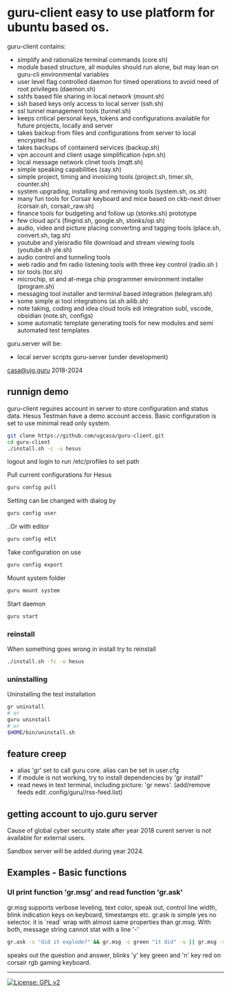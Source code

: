 # guru-client easy to use platform for ubuntu based os.

guru-client contains:

- simplify and rationalize terminal commands (core.sh)
- module based structure, all modules should run alone, but may lean on guru-cli environmental variables
- user level flag controlled daemon for timed operations to avoid need of root privileges (daemon.sh)
- sshfs based file sharing in local network (mount.sh)
- ssh based keys only access to local server (ssh.sh)
- ssl tunnel management tools (tunnel.sh)
- keeps critical personal keys, tokens and configurations available for future projects, locally and server
- takes backup from files and configurations from server to local encrypted hd.
- takes backups of containerd services  (backup.sh)
- vpn account and client usage simplification (vpn.sh)
- local message network clinet tools (mqtt.sh)
- simple speaking capabilities (say.sh)
- simple project, timing and invoicing tools (project.sh, timer.sh, counter.sh)
- system upgrading, installing and removing tools (system.sh, os.sh)
- many fun tools for Corsair keyboard and mice based on ckb-next driver (corsair.sh, corsair_raw.sh)
- finance tools for budgeting and follow up (stonks.sh) prototype
- few cloud api's (fingrid.sh, google.sh, stonks/op.sh)
- audio, video and picture placing converting and tagging tools (place.sh, convert.sh, tag.sh)
- youtube and yleisradio file download and stream viewing tools (youtube.sh yle.sh)
- audio control and tunneling tools
- web radio and fm radio listening tools with three key control (radio.sh )
- tor tools (tor.sh)
- microchip, st and at-mega chip programmer environment installer (program.sh)
- messaging tool installer and terminal based integration (telegram.sh)
- some simple ai tool integrations (ai.sh ailib.sh)
- note taking, coding and idea cloud tools edi integration subl, vscode, obsidian (note.sh, configs)
- some automatic template generating tools for new modules and semi automated test templates

guru.server will be:

- local server scripts guru-server (under development)

casa@ujo.guru 2018-2024


## runnign demo

guru-client reguires account in server to store configuration and status data.
Hesus Testman have a demo account access.
Basic configuration is set to use minimal read only system.

```bash
git clone https://github.com/ugcasa/guru-client.git
cd guru-client
./install.sh -c -u hesus
```

logout and login to run /etc/profiles to set path

Pull current configurations for Hesus
```bash
guru config pull
```

Setting can be changed with dialog by
```bash
guru config user
```

..Or with editor
```bash
guru config edit
```

Take configuration on use
```bash
guru config export
```

Mount system folder
```bash
guru mount system
```

Start daemon
```bash
guru start
```

### reinstall

When something goes wrong in install try to reinstall

```bash
./install.sh -fc -u hesus
```

### uninstalling

Uninstalling the test installation

```bash
gr uninstall
# or
guru uninstall
# or
$HOME/bin/uninstall.sh
```

## feature creep

- alias 'gr' set to call guru core. alias can be set in user.cfg
- if module is not working, try to install dependencies by 'gr <module> install"
- read news in text terminal, including picture: 'gr news'. (add/remove feeds edit .config/guru/<user>/rss-feed.list)


## getting account to ujo.guru server

Cause of global cyber security state after year 2018 curent server is not available for external users. 

Sandbox server will be added during year 2024. 

## Examples - Basic functions

### UI print function 'gr.msg' and read function 'gr.ask'

gr.msg supports verbose leveling, text color, speak out, control line width, blink indication keys on keyboard, timestamps etc.
gr.ask is simple yes no selector. it is ´read´ wrap with almost same properties than gr.msg.
With both, message string cannot stat with a line '-'


```bash
gr.ask -s "did it explode?" && gr.msg -c green "it did" -s || gr.msg -s "it didn't"
```

speaks out the question and answer, blinks 'y' key green and 'n' key red on corsair rgb gaming keyboard.

----

[![License: GPL v2](https://img.shields.io/badge/License-GPL%20v2-blue.svg)](https://www.gnu.org/licenses/old-licenses/gpl-2.0.en.html)
